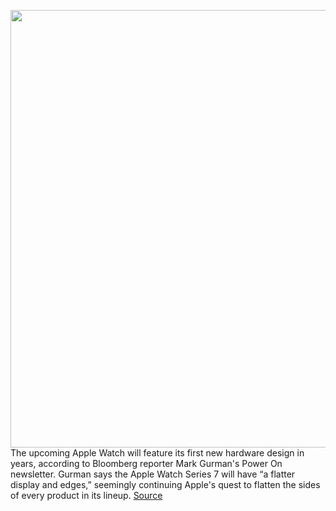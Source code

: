 <img src='https://cdn.vox-cdn.com/thumbor/9v-OgKJJ00MfoizmaODRmmn-x2s=/0x0:2040x1360/1200x800/filters:focal(857x517:1183x843)/cdn.vox-cdn.com/uploads/chorus_image/image/69791608/vpavic_200929_4216_0128.0.jpg' width='700px' /><br/>
The upcoming Apple Watch will feature its first new hardware design in years, according to Bloomberg reporter Mark Gurman's Power On newsletter. Gurman says the Apple Watch Series 7 will have “a flatter display and edges,” seemingly continuing Apple's quest to flatten the sides of every product in its lineup.
<a href='https://www.theverge.com/2021/8/29/22647766/apple-watch-series-7-rumors-screen-size-new-design-41mm-45mm'> Source <a/>